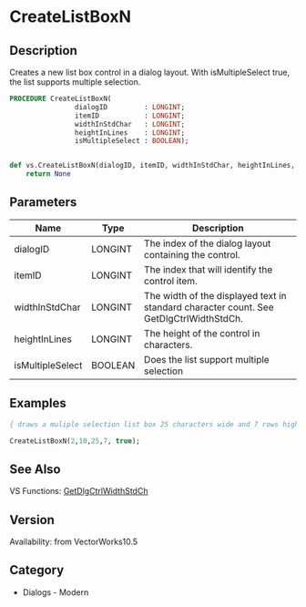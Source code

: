 # CreateListBoxN

## Description
Creates a new list box control in a dialog layout. With isMultipleSelect true, the list supports multiple selection.

```pascal
PROCEDURE CreateListBoxN(
				dialogID         : LONGINT;
				itemID           : LONGINT;
				widthInStdChar   : LONGINT;
				heightInLines    : LONGINT;
				isMultipleSelect : BOOLEAN);
```

```python

def vs.CreateListBoxN(dialogID, itemID, widthInStdChar, heightInLines, isMultipleSelect):
    return None
```

## Parameters
|Name|Type|Description|
|---|---|---|
|dialogID|LONGINT|The index of the dialog layout containing the control.|
|itemID|LONGINT|The index that will identify the control item.|
|widthInStdChar|LONGINT|The width of the displayed text in standard character count. See GetDlgCtrlWidthStdCh.|
|heightInLines|LONGINT|The height of the control in characters.|
|isMultipleSelect|BOOLEAN|Does the list support multiple selection|

## Examples
```pascal
{ draws a muliple selection list box 25 characters wide and 7 rows high }

CreateListBoxN(2,10,25,7, true);


```

## See Also
VS Functions:
[GetDlgCtrlWidthStdCh](GetDlgCtrlWidthStdCh.md)

## Version
Availability: from VectorWorks10.5
## Category
* Dialogs - Modern

